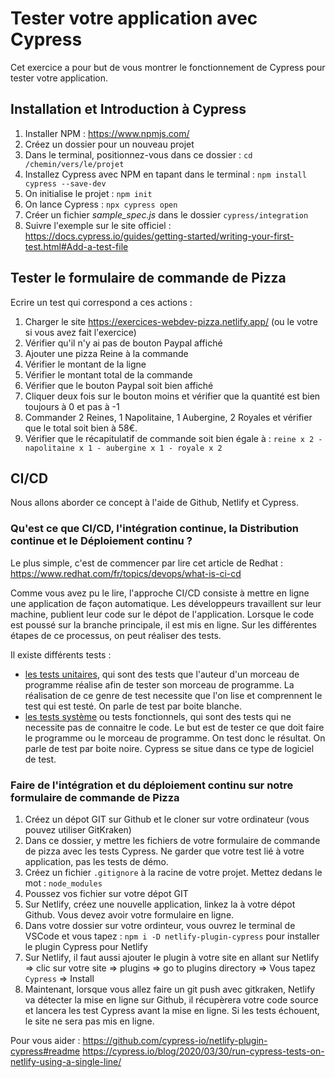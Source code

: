 # Tester votre application avec Cypress

Cet exercice a pour but de vous montrer le fonctionnement de Cypress pour tester votre application.

## Installation et Introduction à Cypress

1. Installer NPM : https://www.npmjs.com/
2. Créez un dossier pour un nouveau projet
3. Dans le terminal, positionnez-vous dans ce dossier : `cd /chemin/vers/le/projet`
4. Installez Cypress avec NPM en tapant dans le terminal : `npm install cypress --save-dev`
5. On initialise le projet : `npm init`
6. On lance Cypress : `npx cypress open`
7. Créer un fichier _sample_spec.js_ dans le dossier `cypress/integration`
8. Suivre l'exemple sur le site officiel : https://docs.cypress.io/guides/getting-started/writing-your-first-test.html#Add-a-test-file

## Tester le formulaire de commande de Pizza

Ecrire un test qui correspond a ces actions :

1. Charger le site https://exercices-webdev-pizza.netlify.app/ (ou le votre si vous avez fait l'exercice)
2. Vérifier qu'il n'y ai pas de bouton Paypal affiché
3. Ajouter une pizza Reine à la commande
4. Vérifier le montant de la ligne
5. Vérifier le montant total de la commande
6. Vérifier que le bouton Paypal soit bien affiché
7. Cliquer deux fois sur le bouton moins et vérifier que la quantité est bien toujours à 0 et pas à -1
8. Commander 2 Reines, 1 Napolitaine, 1 Aubergine, 2 Royales et vérifier que le total soit bien à 58€.
9. Vérifier que le récapitulatif de commande soit bien égale à : `reine x 2 - napolitaine x 1 - aubergine x 1 - royale x 2`

## CI/CD

Nous allons aborder ce concept à l'aide de Github, Netlify et Cypress.

### Qu'est ce que CI/CD, l'intégration continue, la Distribution continue et le Déploiement continu ?

Le plus simple, c'est de commencer par lire cet article de Redhat : https://www.redhat.com/fr/topics/devops/what-is-ci-cd

Comme vous avez pu le lire, l'approche CI/CD consiste à mettre en ligne une application de façon automatique. Les développeurs travaillent sur leur machine, publient leur code sur le dépot de l'application. Lorsque le code est poussé sur la branche principale, il est mis en ligne. Sur les différentes étapes de ce processus, on peut réaliser des tests.

Il existe différents tests :

- [les tests unitaires](https://fr.wikipedia.org/wiki/Test_unitaire), qui sont des tests que l'auteur d'un morceau de programme réalise afin de tester son morceau de programme. La réalisation de ce genre de test necessite que l'on lise et comprennent le test qui est testé. On parle de test par boite blanche.
- [les tests système](https://fr.wikipedia.org/wiki/Tests_syst%C3%A8me) ou tests fonctionnels, qui sont des tests qui ne necessite pas de connaitre le code. Le but est de tester ce que doit faire le programme ou le morceau de programme. On test donc le résultat. On parle de test par boite noire. Cypress se situe dans ce type de logiciel de test.

### Faire de l'intégration et du déploiement continu sur notre formulaire de commande de Pizza

1. Créez un dépot GIT sur Github et le cloner sur votre ordinateur (vous pouvez utiliser GitKraken)
2. Dans ce dossier, y mettre les fichiers de votre formulaire de commande de pizza avec les tests Cypress. Ne garder que votre test lié à votre application, pas les tests de démo.
3. Créez un fichier `.gitignore` à la racine de votre projet. Mettez dedans le mot : `node_modules`
4. Poussez vos fichier sur votre dépot GIT
5. Sur Netlify, créez une nouvelle application, linkez la à votre dépot Github. Vous devez avoir votre formulaire en ligne.
6. Dans votre dossier sur votre ordinteur, vous ouvrez le terminal de VSCode et vous tapez : `npm i -D netlify-plugin-cypress` pour installer le plugin Cypress pour Netlify
7. Sur Netlify, il faut aussi ajouter le plugin à votre site en allant sur Netlify => clic sur votre site => plugins => go to plugins directory => Vous tapez `Cypress` => Install
8. Maintenant, lorsque vous allez faire un git push avec gitkraken, Netlify va détecter la mise en ligne sur Github, il récupèrera votre code source et lancera les test Cypress avant la mise en ligne. Si les tests échouent, le site ne sera pas mis en ligne.

Pour vous aider : https://github.com/cypress-io/netlify-plugin-cypress#readme
https://cypress.io/blog/2020/03/30/run-cypress-tests-on-netlify-using-a-single-line/
